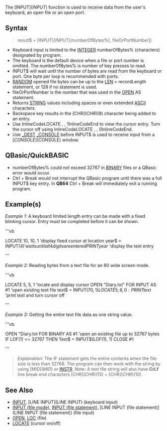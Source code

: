 The [INPUT$](INPUT$) function is used to receive data from the user's keyboard, an open file or an open port.


## Syntax

>  result$ = [INPUT$](INPUT$)(numberOfBytes%[, fileOrPortNumber])


* Keyboard input is limited to the [INTEGER](INTEGER) numberOfBytes% (characters) designated by program.
* The keyboard is the default device when a file or port number is omitted. The numberOfBytes% is number of key presses to read.
* INPUT$ will wait until the number of bytes are read from the keyboard or port. One byte per loop is recommended with ports.
* [RANDOM](RANDOM) opened file bytes can be up to the [LEN](LEN) = recordLength statement, or 128 if no statement is used.
* fileOrPortNumber is the number that was used in the [OPEN](OPEN) AS statement.
* Returns [STRING](STRING) values including spaces or even extended [ASCII](ASCII) characters.
* Backspace key results in the [CHR$](CHR$)(8) character being added to an entry.
* Use InlineCodeLOCATE , , 1InlineCodeEnd to view the cursor entry. Turn the cursor off using InlineCodeLOCATE , , 0InlineCodeEnd.
* Use [_DEST](_DEST) [_CONSOLE](_CONSOLE) before INPUT$ is used  to receive input from a [$CONSOLE]($CONSOLE) window.


## QBasic/QuickBASIC

* numberOfBytes% could not exceed 32767 in [BINARY](BINARY) files or a QBasic error would occur. 
* Ctrl + Break would not interrupt the QBasic program until there was a full INPUT$ key entry. In **QB64** Ctrl + Break will immediately exit a running program.


## Example(s)

*Example 1:* A keyboard limited length entry can be made with a fixed blinking cursor. Entry must be completed before it can be shown.

'''vb

LOCATE 10, 10, 1         'display fixed cursor at location
year$ = INPUT$(4)        'waits until all 4 digits are entered
PRINT year$              'display the text entry 

'''


*Example 2:* Reading bytes from a text file for an 80 wide screen mode.

'''vb

LOCATE 5, 5, 1                    'locate and display cursor
OPEN "Diary.txt" FOR INPUT AS #1  'open existing text file
text$ = INPUT$(70, 1)
LOCATE 5, 6, 0: PRINT text$       'print text and turn cursor off 

'''


*Example 3:* Getting the entire text file data as one string value.

'''vb

OPEN "Diary.txt FOR BINARY AS #1  'open an existing file up to 32767 bytes
IF LOF(1) <= 32767 THEN Text$ = INPUT$(LOF(1), 1)
CLOSE #1 

'''
> *Explanation:* The IF statement gets the entire contents when the file size is less than 32768. The program can then work with the string by using [MID$](MID$) or [INSTR](INSTR). Note: A text file string will also have **CrLf** line break end characters [CHR$](CHR$)(13) + [CHR$](CHR$)(10).


## See Also

* [INPUT](INPUT), [LINE INPUT](LINE INPUT) (keyboard input)
* [INPUT (file mode)](INPUT (file mode)), [INPUT (file statement)](INPUT (file statement)), [LINE INPUT (file statement)](LINE INPUT (file statement)) (file input)
* [OPEN](OPEN), [LOC](LOC) (file) 
* [LOCATE](LOCATE) (cursor on/off)




